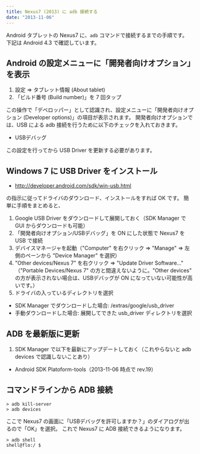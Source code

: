 ```yaml
---
title: Nexus7 (2013) に adb 接続する
date: "2013-11-06"
---
```


Android タブレットの Nexus7 に、`adb` コマンドで接続するまでの手順です。
下記は Android 4.3 で確認しています。

Android の設定メニューに「開発者向けオプション」を表示
----

1. 設定 => タブレット情報 (About tablet)
2. 「ビルド番号 (Build number)」を 7 回タップ

この操作で「デベロッパー」として認識され、設定メニューに「開発者向けオプション (Developer options)」の項目が表示されます。
開発者向けオプションでは、USB による adb 接続を行うために以下のチェックを入れておきます。

* USBデバッグ

この設定を行ってから USB Driver を更新する必要があります。


Windows 7 に USB Driver をインストール
----

* http://developer.android.com/sdk/win-usb.html

の指示に従ってドライバのダウンロード、インストールをすれば OK です。
簡単に手順をまとめると、

1. Google USB Driver をダウンロードして展開しておく（SDK Manager で GUI からダウンロードも可能）
2. 「開発者向けオプション/USBデバッグ」を ON にした状態で Nexus7 を USB で接続
3. デバイスマネージャを起動（"Computer" を右クリック => "Manage" => 左側のペーンから "Device Manager" を選択）
4. "Other devices/Nexus 7" を右クリック => "Update Driver Software..."
   （"Portable Devices/Nexus 7" の方と間違えないように。"Other devices" の方が表示されない場合は、USBデバッグが ON になっていない可能性が高いです。）
5. ドライバの入っているディレクトリを選択
  - SDK Manager でダウンロードした場合: <android-sdk>/extras/google/usb_driver
  - 手動ダウンロードした場合: 展開してできた usb_driver ディレクトリを選択


ADB を最新版に更新
----

1. SDK Manager で以下を最新にアップデートしておく（これやらないと adb devices で認識しないことあり）
  - Android SDK Platoform-tools（2013-11-06 時点で rev.19）


コマンドラインから ADB 接続
----

```
> adb kill-server
> adb devices
```

ここで Nexus7 の画面に「USBデバッグを許可しますか？」のダイアログが出るので「OK」を選択。
これで Nexus7 に ADB 接続できるようになります。

```
> adb shell
shell@flo:/ $
```

